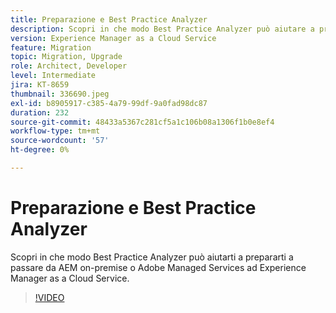```yaml
---
title: Preparazione e Best Practice Analyzer
description: Scopri in che modo Best Practice Analyzer può aiutare a preparare l’applicazione per lo spostamento in Experience Manager as a Cloud Service
version: Experience Manager as a Cloud Service
feature: Migration
topic: Migration, Upgrade
role: Architect, Developer
level: Intermediate
jira: KT-8659
thumbnail: 336690.jpeg
exl-id: b8905917-c385-4a79-99df-9a0fad98dc87
duration: 232
source-git-commit: 48433a5367c281cf5a1c106b08a1306f1b0e8ef4
workflow-type: tm+mt
source-wordcount: '57'
ht-degree: 0%

---
```


# Preparazione e Best Practice Analyzer

Scopri in che modo Best Practice Analyzer può aiutarti a prepararti a passare da AEM on-premise o Adobe Managed Services ad Experience Manager as a Cloud Service.

>[!VIDEO](https://video.tv.adobe.com/v/336690?quality=12&learn=on)
